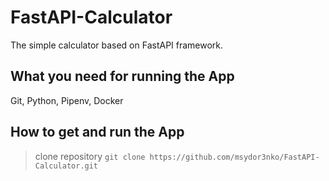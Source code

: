 # FastAPI-Calculator
The simple calculator based on FastAPI framework.

## What you need for running the App
Git, Python, Pipenv, Docker

## How to get and run the App

> clone repository
> `git clone https://github.com/msydor3nko/FastAPI-Calculator.git`
